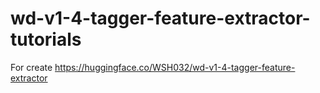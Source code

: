 # wd-v1-4-tagger-feature-extractor-tutorials
For create https://huggingface.co/WSH032/wd-v1-4-tagger-feature-extractor
